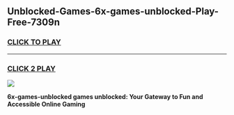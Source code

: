 
## Unblocked-Games-6x-games-unblocked-Play-Free-7309n
<h3>
<a href="https://premium76.site?title=6x-games-unblocked&ref=17A">CLICK TO PLAY</a></h3>
<hr>

<h3>
<a href="https://premium76.site?title=6x-games-unblocked&ref=17A">CLICK 2 PLAY</a>
  
</h3>

<a href="https://premium76.site?title=6x-games-unblocked&ref=17A"><img src="https://clearcache.store/games.png"></a>


**6x-games-unblocked games unblocked: Your Gateway to Fun and Accessible Online Gaming**
